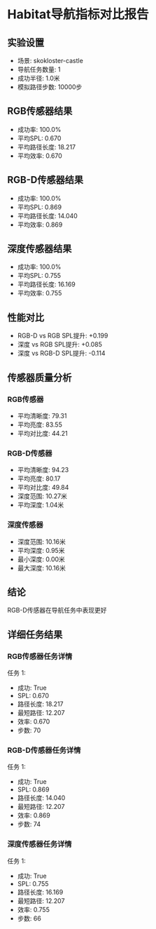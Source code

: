 
# Habitat导航指标对比报告

## 实验设置
- 场景: skokloster-castle
- 导航任务数量: 1
- 成功半径: 1.0米
- 模拟路径步数: 10000步

## RGB传感器结果
- 成功率: 100.0%
- 平均SPL: 0.670
- 平均路径长度: 18.217
- 平均效率: 0.670

## RGB-D传感器结果
- 成功率: 100.0%
- 平均SPL: 0.869
- 平均路径长度: 14.040
- 平均效率: 0.869

## 深度传感器结果
- 成功率: 100.0%
- 平均SPL: 0.755
- 平均路径长度: 16.169
- 平均效率: 0.755

## 性能对比
- RGB-D vs RGB SPL提升: +0.199
- 深度 vs RGB SPL提升: +0.085
- 深度 vs RGB-D SPL提升: -0.114

## 传感器质量分析

### RGB传感器
- 平均清晰度: 79.31
- 平均亮度: 83.55
- 平均对比度: 44.21

### RGB-D传感器
- 平均清晰度: 94.23
- 平均亮度: 80.17
- 平均对比度: 49.84
- 深度范围: 10.27米
- 平均深度: 1.04米

### 深度传感器
- 深度范围: 10.16米
- 平均深度: 0.95米
- 最小深度: 0.00米
- 最大深度: 10.16米

## 结论
RGB-D传感器在导航任务中表现更好

## 详细任务结果

### RGB传感器任务详情

任务 1:
- 成功: True
- SPL: 0.670
- 路径长度: 18.217
- 最短路径: 12.207
- 效率: 0.670
- 步数: 70

### RGB-D传感器任务详情

任务 1:
- 成功: True
- SPL: 0.869
- 路径长度: 14.040
- 最短路径: 12.207
- 效率: 0.869
- 步数: 74

### 深度传感器任务详情

任务 1:
- 成功: True
- SPL: 0.755
- 路径长度: 16.169
- 最短路径: 12.207
- 效率: 0.755
- 步数: 66

